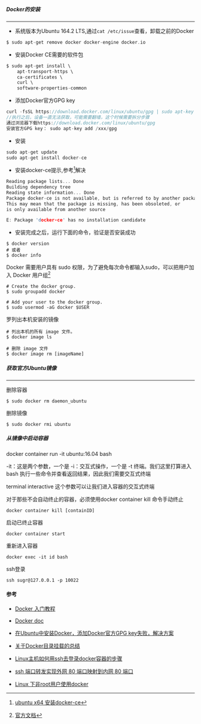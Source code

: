 
##### Docker的安装
---------

- 系统版本为Ubuntu 164.2 LTS,通过`cat /etc/issue`查看，卸载之前的Docker
```C
$ sudo apt-get remove docker docker-engine docker.io
```
- 安装Docker CE需要的软件包
```C
$ sudo apt-get install \
    apt-transport-https \
    ca-certificates \
    curl \
    software-properties-common
```

- 添加Docker官方GPG key
```C
curl -fsSL https://download.docker.com/linux/ubuntu/gpg | sudo apt-key add -
//执行之后，设备一直无法获取，可能需要翻墙，这个时候需要拆分步骤
通过浏览器下载https://download.docker.com/linux/ubuntu/gpg
安装官方GPG key： sudo apt-key add /xxx/gpg
```
- 安装
```C
sudo apt-get update
sudo apt-get install docker-ce
```

- 安装docker-ce提示,参考[^1]解决

```C
Reading package lists... Done
Building dependency tree       
Reading state information... Done
Package docker-ce is not available, but is referred to by another package.
This may mean that the package is missing, has been obsoleted, or
is only available from another source

E: Package 'docker-ce' has no installation candidate
```
 - 安装完成之后，运行下面的命令，验证是否安装成功

```shell 
$ docker version
# 或者
$ docker info
```
Docker 需要用户具有 sudo 权限，为了避免每次命令都输入sudo，可以把用户加入 Docker 用户组[^2]

```shell
# Create the docker group.
$ sudo groupadd docker

# Add your user to the docker group.
$ sudo usermod -aG docker $USER
```
罗列出本机安装的镜像

```shell
# 列出本机的所有 image 文件。
$ docker image ls

# 删除 image 文件
$ docker image rm [imageName]
```


##### 获取官方Ubuntu镜像

--------------
删除容器
```shell
$ sudo docker rm daemon_ubuntu
```
删除镜像
```shell 
$ sudo docker rmi ubuntu 
```

##### 从镜像中启动容器


docker container run -it ubuntu:16.04  bash 

-it：这是两个参数，一个是 -i：交互式操作，一个是 -t 终端。我们这里打算进入 bash 执行一些命令并查看返回结果，因此我们需要交互式终端

terminal interactive 这个参数可以让我们进入容器的交互式终端


对于那些不会自动终止的容器，必须使用docker container kill 命令手动终止

```shell
docker container kill [containID]
```

启动已终止容器

```shell
docker container start
```

重新进入容器

```shell
docker exec -it id bash 
```


ssh登录

```shell
ssh sugr@127.0.0.1 -p 10022
```


#### 参考
- [Docker 入门教程](http://www.ruanyifeng.com/blog/2018/02/docker-tutorial.html)
- [Docker doc](https://docs.docker.com/install/linux/docker-ce/ubuntu/#set-up-the-repository)
- [在Ubuntu中安装Docker，添加Docker官方GPG key失败，解决方案](https://blog.csdn.net/sunchaoyia/article/details/81231000)
- [关于Docker目录挂载的总结](https://www.cnblogs.com/ivictor/p/4834864.html)
- [Linux主机如何用ssh去登录docker容器的步骤](https://blog.csdn.net/ypbsyy/article/details/80529101)

- [ssh 端口转发实现外网 80 端口映射到内网 80 端口](https://www.cnblogs.com/lesliefang/p/4634408.html)
- [Linux 下非root用户使用docker](https://www.cnblogs.com/mingbai/p/UnrootUseDocker.html)



[^1]: [ubuntu x64 安装docker-ce](https://segmentfault.com/a/1190000015127278)

[^2]: [官方文档](https://docs.docker.com/install/linux/linux-postinstall/)


